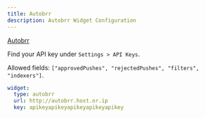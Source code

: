```yaml
---
title: Autobrr
description: Autobrr Widget Configuration
---
```


[Autobrr](https://github.com/autobrr/autobrr)

Find your API key under `Settings > API Keys`.

Allowed fields: `["approvedPushes", "rejectedPushes", "filters", "indexers"]`.

```yaml
widget:
  type: autobrr
  url: http://autobrr.host.or.ip
  key: apikeyapikeyapikeyapikeyapikey
```
